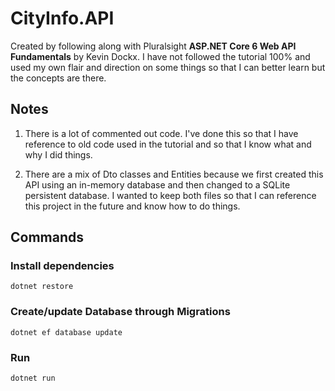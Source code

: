 # CityInfo.API
Created by following along with Pluralsight **ASP.NET Core 6 Web API Fundamentals** by Kevin Dockx. I have not followed the tutorial 100% and used my own flair and direction on some things so that I can better learn but the concepts are there.

## Notes
1. There is a lot of commented out code. I've done this so that I have reference to old code used in the tutorial and so that I know what and why I did things.

1. There are a mix of Dto classes and Entities because we first created this API using an in-memory database and then changed to a SQLite persistent database. I wanted to keep both files so that I can reference this project in the future and know how to do things.

## Commands

### Install dependencies
`dotnet restore`

### Create/update Database through Migrations
`dotnet ef database update`

### Run
`dotnet run`

